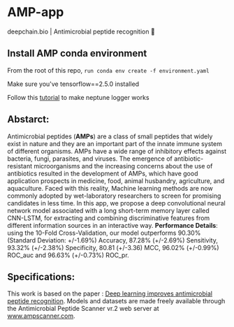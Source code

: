
# AMP-app
deepchain.bio | Antimicrobial peptide recognition 🦠

## Install AMP conda environment

From the root of this repo, ```run conda env create -f environment.yaml```

Make sure you've tensorflow==2.5.0 installed

Follow this [tutorial](https://docs.neptune.ai/integrations-and-supported-tools/model-training/tensorflow-keras#step-5-monitor-your-tensorflow-keras-training-in-neptune) to make neptune logger works

## Abstarct: 

Antimicrobial peptides (__AMPs__) are a class of small peptides that widely exist in nature and they are an important part of the innate immune system of different organisms. AMPs have a wide range of inhibitory effects against bacteria, fungi, parasites, and viruses. The emergence of antibiotic-resistant microorganisms and the increasing concerns about the use of antibiotics resulted in the development of AMPs, which have good application prospects in medicine, food, animal husbandry, agriculture, and aquaculture. Faced with this reality, Machine learning methods are now commonly adopted by wet-laboratory researchers to screen for promising candidates in less time. In this app, we propose a deep convolutional neural network model associated with a long short-term memory layer called CNN-LSTM, for extracting and combining discriminative features from different information sources in an interactive way. 
__Performance Details__: using the 10-Fold Cross-Validation, our model outperforms 90.30% (Standard Deviation: +/-1.69%) Accuracy, 87.28% (+/-2.69%) Sensitivity, 93.32% (+/-2.38%) Specificity, 80.81 (+/-3.36) MCC,  96.02% (+/-0.99%) ROC_auc and 96.63% (+/-0.73%) ROC_pr.


## Specifications:

This work is based on the paper : [Deep learning improves antimicrobial peptide recognition](https://academic.oup.com/bioinformatics/article/34/16/2740/4953367).  Models and datasets are made freely available through the Antimicrobial Peptide Scanner vr.2 web server at www.ampscanner.com.



